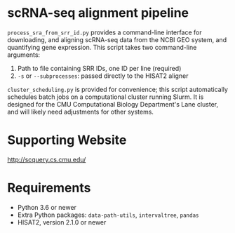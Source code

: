 # scRNA-seq alignment pipeline

`process_sra_from_srr_id.py` provides a command-line interface for downloading,
and aligning scRNA-seq data from the NCBI GEO system, and quantifying gene
expression. This script takes two command-line arguments:

1. Path to file containing SRR IDs, one ID per line (required)
1. `-s` or `--subprocesses`: passed directly to the HISAT2 aligner

`cluster_scheduling.py` is provided for convenience; this script automatically
schedules batch jobs on a computational cluster running Slurm. It is designed
for the CMU Computational Biology Department's Lane cluster, and will likely
need adjustments for other systems.

# Supporting Website

http://scquery.cs.cmu.edu/

# Requirements

* Python 3.6 or newer
* Extra Python packages: `data-path-utils`, `intervaltree`, `pandas`
* HISAT2, version 2.1.0 or newer
